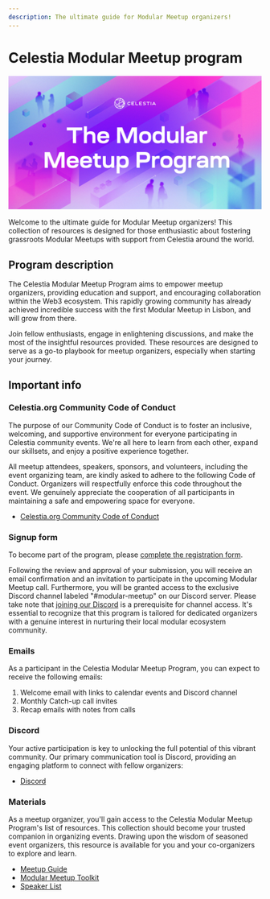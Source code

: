 ```yaml
---
description: The ultimate guide for Modular Meetup organizers!
---
```


# Celestia Modular Meetup program

![Modular Meetup Banner](/img/Celestia_Modular_meetup2.jpg)

Welcome to the ultimate guide for Modular Meetup organizers!
This collection of resources is designed for those enthusiastic
about fostering grassroots Modular Meetups with support from
Celestia around the world.

## Program description

The Celestia Modular Meetup Program aims to empower meetup
organizers, providing education and support, and encouraging
collaboration within the Web3 ecosystem. This rapidly growing
community has already achieved incredible success with the
first Modular Meetup in Lisbon, and will grow from there.

Join fellow enthusiasts, engage in enlightening discussions,
and make the most of the insightful resources provided. These
resources are designed to serve as a go-to playbook for meetup
organizers, especially when starting your journey.

## Important info

### Celestia.org Community Code of Conduct

The purpose of our Community Code of Conduct is to foster an
inclusive, welcoming, and supportive environment for everyone
participating in Celestia community events. We're all here to
learn from each other, expand our skillsets, and enjoy a positive
experience together.

All meetup attendees, speakers, sponsors, and volunteers, including
the event organizing team, are kindly asked to adhere to the following
Code of Conduct. Organizers will respectfully enforce this code
throughout the event. We genuinely appreciate the cooperation of all
participants in maintaining a safe and empowering space for everyone.

- [Celestia.org Community Code of Conduct](/community/coc.md)

### Signup form

To become part of the program, please
[complete the registration form](https://docs.google.com/forms/d/1ImYv2sOScgOb0GtWwXSv-ge8uVgO7aFYK42xutJcVtA/edit?usp=sharing_eil_m&ts=6572b6a4).

Following the review and approval of your submission, you will receive
an email confirmation and an invitation to participate in the upcoming
Modular Meetup call. Furthermore, you will be granted access to the
exclusive Discord channel labeled "#modular-meetup" on our Discord server.
Please take note that [joining our Discord](https://discord.com/invite/YsnTPcSfWQ/)
is a prerequisite for channel access. It's essential to recognize that
this program is tailored for dedicated organizers with a genuine interest
in nurturing their local modular ecosystem community.

### Emails

As a participant in the Celestia Modular Meetup Program, you
can expect to receive the following emails:

1. Welcome email with links to calendar events and Discord channel
2. Monthly Catch-up call invites
3. Recap emails with notes from calls

### Discord

Your active participation is key to unlocking the full potential
of this vibrant community. Our primary communication tool is Discord,
providing an engaging platform to connect with fellow organizers:

- [Discord](https://discord.com/invite/je7UVpDuDu)

### Materials

As a meetup organizer, you'll gain access to the Celestia Modular Meetup
Program's list of resources. This collection should become your trusted
companion in organizing events. Drawing upon the wisdom of seasoned event
organizers, this resource is available for you and your co-organizers
to explore and learn.

- [Meetup Guide](/community/modular-meetup-guide.md)
- [Modular Meetup Toolkit](/community/modular-meetup-toolkit.md)
- [Speaker List](/community/speaker-list.md)
